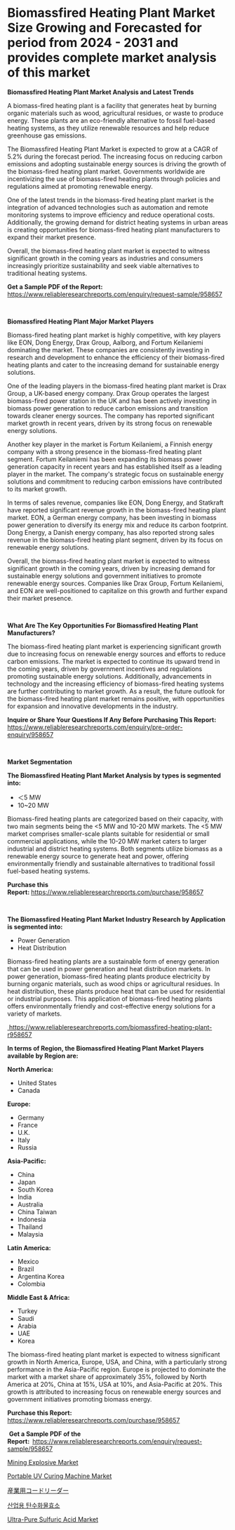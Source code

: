 <p><h1>Biomassfired Heating Plant Market Size Growing and Forecasted for period from 2024 - 2031 and provides complete market analysis of this market</h1></p><p><strong>Biomassfired Heating Plant Market Analysis and Latest Trends</strong></p>
<p><p>A biomass-fired heating plant is a facility that generates heat by burning organic materials such as wood, agricultural residues, or waste to produce energy. These plants are an eco-friendly alternative to fossil fuel-based heating systems, as they utilize renewable resources and help reduce greenhouse gas emissions.</p><p>The Biomassfired Heating Plant Market is expected to grow at a CAGR of 5.2% during the forecast period. The increasing focus on reducing carbon emissions and adopting sustainable energy sources is driving the growth of the biomass-fired heating plant market. Governments worldwide are incentivizing the use of biomass-fired heating plants through policies and regulations aimed at promoting renewable energy.</p><p>One of the latest trends in the biomass-fired heating plant market is the integration of advanced technologies such as automation and remote monitoring systems to improve efficiency and reduce operational costs. Additionally, the growing demand for district heating systems in urban areas is creating opportunities for biomass-fired heating plant manufacturers to expand their market presence.</p><p>Overall, the biomass-fired heating plant market is expected to witness significant growth in the coming years as industries and consumers increasingly prioritize sustainability and seek viable alternatives to traditional heating systems.</p></p>
<p><strong>Get a Sample PDF of the Report:&nbsp;</strong> <a href="https://www.reliableresearchreports.com/enquiry/request-sample/958657">https://www.reliableresearchreports.com/enquiry/request-sample/958657</a></p>
<p>&nbsp;</p>
<p><strong>Biomassfired Heating Plant Major Market Players</strong></p>
<p><p>Biomass-fired heating plant market is highly competitive, with key players like EON, Dong Energy, Drax Group, Aalborg, and Fortum Keilaniemi dominating the market. These companies are consistently investing in research and development to enhance the efficiency of their biomass-fired heating plants and cater to the increasing demand for sustainable energy solutions.</p><p>One of the leading players in the biomass-fired heating plant market is Drax Group, a UK-based energy company. Drax Group operates the largest biomass-fired power station in the UK and has been actively investing in biomass power generation to reduce carbon emissions and transition towards cleaner energy sources. The company has reported significant market growth in recent years, driven by its strong focus on renewable energy solutions.</p><p>Another key player in the market is Fortum Keilaniemi, a Finnish energy company with a strong presence in the biomass-fired heating plant segment. Fortum Keilaniemi has been expanding its biomass power generation capacity in recent years and has established itself as a leading player in the market. The company's strategic focus on sustainable energy solutions and commitment to reducing carbon emissions have contributed to its market growth.</p><p>In terms of sales revenue, companies like EON, Dong Energy, and Statkraft have reported significant revenue growth in the biomass-fired heating plant market. EON, a German energy company, has been investing in biomass power generation to diversify its energy mix and reduce its carbon footprint. Dong Energy, a Danish energy company, has also reported strong sales revenue in the biomass-fired heating plant segment, driven by its focus on renewable energy solutions.</p><p>Overall, the biomass-fired heating plant market is expected to witness significant growth in the coming years, driven by increasing demand for sustainable energy solutions and government initiatives to promote renewable energy sources. Companies like Drax Group, Fortum Keilaniemi, and EON are well-positioned to capitalize on this growth and further expand their market presence.</p></p>
<p>&nbsp;</p>
<p><strong>What Are The Key Opportunities For Biomassfired Heating Plant Manufacturers?</strong></p>
<p><p>The biomass-fired heating plant market is experiencing significant growth due to increasing focus on renewable energy sources and efforts to reduce carbon emissions. The market is expected to continue its upward trend in the coming years, driven by government incentives and regulations promoting sustainable energy solutions. Additionally, advancements in technology and the increasing efficiency of biomass-fired heating systems are further contributing to market growth. As a result, the future outlook for the biomass-fired heating plant market remains positive, with opportunities for expansion and innovative developments in the industry.</p></p>
<p><strong>Inquire or Share Your Questions If Any Before Purchasing This Report:</strong> <a href="https://www.reliableresearchreports.com/enquiry/pre-order-enquiry/958657">https://www.reliableresearchreports.com/enquiry/pre-order-enquiry/958657</a></p>
<p>&nbsp;</p>
<p><strong>Market Segmentation</strong></p>
<p><strong>The Biomassfired Heating Plant Market Analysis by types is segmented into:</strong></p>
<p><ul><li>＜5 MW</li><li>10~20 MW</li></ul></p>
<p><p>Biomass-fired heating plants are categorized based on their capacity, with two main segments being the <5 MW and 10-20 MW markets. The <5 MW market comprises smaller-scale plants suitable for residential or small commercial applications, while the 10-20 MW market caters to larger industrial and district heating systems. Both segments utilize biomass as a renewable energy source to generate heat and power, offering environmentally friendly and sustainable alternatives to traditional fossil fuel-based heating systems.</p></p>
<p><strong>Purchase this Report:&nbsp;</strong><a href="https://www.reliableresearchreports.com/purchase/958657">https://www.reliableresearchreports.com/purchase/958657</a></p>
<p>&nbsp;</p>
<p><strong>The Biomassfired Heating Plant Market Industry Research by Application is segmented into:</strong></p>
<p><ul><li>Power Generation</li><li>Heat Distribution</li></ul></p>
<p><p>Biomass-fired heating plants are a sustainable form of energy generation that can be used in power generation and heat distribution markets. In power generation, biomass-fired heating plants produce electricity by burning organic materials, such as wood chips or agricultural residues. In heat distribution, these plants produce heat that can be used for residential or industrial purposes. This application of biomass-fired heating plants offers environmentally friendly and cost-effective energy solutions for a variety of markets.</p></p>
<p><a href="https://www.reliableresearchreports.com/biomassfired-heating-plant-r958657">&nbsp;https://www.reliableresearchreports.com/biomassfired-heating-plant-r958657</a></p>
<p><strong>In terms of Region, the Biomassfired Heating Plant Market Players available by Region are:</strong></p>
<p>
    <p> <strong> North America: </strong>
        <ul>
            <li>United States</li>
            <li>Canada</li>
        </ul>
        </p> 
    <p> <strong> Europe: </strong>
        <ul>
            <li>Germany</li>
            <li>France</li>
            <li>U.K.</li>
            <li>Italy</li>
            <li>Russia</li>
        </ul>
        </p> 
    <p> <strong> Asia-Pacific: </strong>
        <ul>
            <li>China</li>
            <li>Japan</li>
            <li>South Korea</li>
            <li>India</li>
            <li>Australia</li>
            <li>China Taiwan</li>
            <li>Indonesia</li>
            <li>Thailand</li>
            <li>Malaysia</li>
        </ul>
        </p> 
    <p> <strong> Latin America: </strong>
        <ul>
            <li>Mexico</li>
            <li>Brazil</li>
            <li>Argentina Korea</li>
            <li>Colombia</li>
        </ul>
        </p> 
    <p> <strong> Middle East & Africa: </strong>
        <ul>
            <li>Turkey</li>
            <li>Saudi</li>
            <li>Arabia</li>
            <li>UAE</li>
            <li>Korea</li>
        </ul>
    </p>
    </p>
<p><p>The biomass-fired heating plant market is expected to witness significant growth in North America, Europe, USA, and China, with a particularly strong performance in the Asia-Pacific region. Europe is projected to dominate the market with a market share of approximately 35%, followed by North America at 20%, China at 15%, USA at 10%, and Asia-Pacific at 20%. This growth is attributed to increasing focus on renewable energy sources and government initiatives promoting biomass energy.</p></p>
<p><strong>Purchase this Report: </strong><a href="https://www.reliableresearchreports.com/purchase/958657">https://www.reliableresearchreports.com/purchase/958657</a></p>
<p>&nbsp;<strong>Get a Sample PDF of the Report:&nbsp;&nbsp;</strong><a href="https://www.reliableresearchreports.com/enquiry/request-sample/958657">https://www.reliableresearchreports.com/enquiry/request-sample/958657</a></p>
<p><strong></strong></p>
<p><p><a href="https://issuu.com/reportprime-2/docs/mining-explosive-market-size-2030.p_b726ac35c701c0">Mining Explosive Market</a></p><p><a href="https://issuu.com/reportprime-2/docs/portable-uv-curing-machine-market-s_52b7f7e8d8bcfb">Portable UV Curing Machine Market</a></p><p><a href="https://github.com/mohamedbakry57/Market-Research-Report-List-6/blob/main/790356587382.md">産業用コードリーダー</a></p><p><a href="https://github.com/laholand/Market-Research-Report-List-6/blob/main/4113284108270.md">산업용 탄수화물효소</a></p><p><a href="https://github.com/arionmp/Market-Research-Report-List-5/blob/main/ultra-pure-sulfuric-acid-market.md">Ultra-Pure Sulfuric Acid Market</a></p></p>